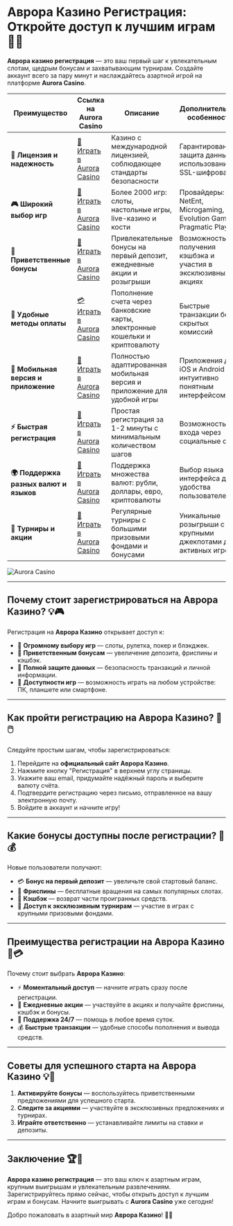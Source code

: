 # Аврора Казино Регистрация: Откройте доступ к лучшим играм 🎰✨

**Аврора казино регистрация** — это ваш первый шаг к увлекательным слотам, щедрым бонусам и захватывающим турнирам. Создайте аккаунт всего за пару минут и наслаждайтесь азартной игрой на платформе **Aurora Casino**.

| **Преимущество**                      | **Ссылка на Aurora Casino**                | **Описание**                                       | **Дополнительные особенности**                     |
|----------------------------------------|--------------------------------------------|--------------------------------------------------|--------------------------------------------------|
| **🎰 Лицензия и надежность**           | [💎 Играть в Aurora Casino](https://10trafic-stat2.com/click/668546556bcc6313411604bd/6766/13032/subaccount) | Казино с международной лицензией, соблюдающее стандарты безопасности | Гарантированная защита данных с использованием SSL-шифрования |
| **🎮 Широкий выбор игр**               | [🎉 Играть в Aurora Casino](https://10trafic-stat2.com/click/668546556bcc6313411604bd/6766/13032/subaccount) | Более 2000 игр: слоты, настольные игры, live-казино и кости | Провайдеры: NetEnt, Microgaming, Evolution Gaming, Pragmatic Play |
| **🎁 Приветственные бонусы**          | [🎯 Играть в Aurora Casino](https://10trafic-stat2.com/click/668546556bcc6313411604bd/6766/13032/subaccount) | Привлекательные бонусы на первый депозит, ежедневные акции и розыгрыши | Возможность получения кэшбэка и участия в эксклюзивных акциях |
| **💸 Удобные методы оплаты**           | [💳 Играть в Aurora Casino](https://10trafic-stat2.com/click/668546556bcc6313411604bd/6766/13032/subaccount) | Пополнение счета через банковские карты, электронные кошельки и криптовалюту | Быстрые транзакции без скрытых комиссий |
| **📱 Мобильная версия и приложение**   | [🚀 Играть в Aurora Casino](https://10trafic-stat2.com/click/668546556bcc6313411604bd/6766/13032/subaccount) | Полностью адаптированная мобильная версия и приложение для удобной игры | Приложения для iOS и Android с интуитивно понятным интерфейсом |
| **⚡ Быстрая регистрация**             | [🔑 Играть в Aurora Casino](https://10trafic-stat2.com/click/668546556bcc6313411604bd/6766/13032/subaccount) | Простая регистрация за 1-2 минуты с минимальным количеством шагов | Возможность входа через социальные сети |
| **🌍 Поддержка разных валют и языков** | [💸 Играть в Aurora Casino](https://10trafic-stat2.com/click/668546556bcc6313411604bd/6766/13032/subaccount) | Поддержка множества валют: рубли, доллары, евро, криптовалюты | Выбор языка интерфейса для удобства пользователей |
| **🏅 Турниры и акции**                 | [🎲 Играть в Aurora Casino](https://10trafic-stat2.com/click/668546556bcc6313411604bd/6766/13032/subaccount) | Регулярные турниры с большими призовыми фондами и бонусами | Уникальные розыгрыши с крупными джекпотами для активных игроков |

![Aurora Casino](https://sun9-55.userapi.com/impf/pvHcDS8RQKOlTEfnzAUtqgme41ybo6x1hJ1hrw/PuPxScH4DZc.jpg?size=1920x768&quality=95&crop=585,0,1300,519&sign=cf0b99c68af82279fa7dc90bfb1fd736&type=cover_group)

---

## Почему стоит зарегистрироваться на Аврора Казино? 💡🎮

Регистрация на **Аврора Казино** открывает доступ к:

- 🎰 **Огромному выбору игр** — слоты, рулетка, покер и блэкджек.
- 🎁 **Приветственным бонусам** — увеличение депозита, фриспины и кэшбэк.
- 🔐 **Полной защите данных** — безопасность транзакций и личной информации.
- 📱 **Доступности игр** — возможность играть на любом устройстве: ПК, планшете или смартфоне.

---

## Как пройти регистрацию на Аврора Казино? 🚀🖱️

Следуйте простым шагам, чтобы зарегистрироваться:

1. Перейдите на **официальный сайт Аврора Казино**.
2. Нажмите кнопку "Регистрация" в верхнем углу страницы.
3. Укажите ваш email, придумайте надёжный пароль и выберите валюту счёта.
4. Подтвердите регистрацию через письмо, отправленное на вашу электронную почту.
5. Войдите в аккаунт и начните игру!

---

## Какие бонусы доступны после регистрации? 🎁💰

Новые пользователи получают:

- 💳 **Бонус на первый депозит** — увеличьте свой стартовый баланс.
- 🎰 **Фриспины** — бесплатные вращения на самых популярных слотах.
- 🌟 **Кэшбэк** — возврат части проигранных средств.
- 🎀 **Доступ к эксклюзивным турнирам** — участие в играх с крупными призовыми фондами.

---

## Преимущества регистрации на Аврора Казино 🌟💳

Почему стоит выбрать **Аврора Казино**:

- ⚡ **Моментальный доступ** — начните играть сразу после регистрации.
- 🎲 **Ежедневные акции** — участвуйте в акциях и получайте фриспины, кэшбэк и бонусы.
- 💬 **Поддержка 24/7** — помощь в любое время суток.
- 💰 **Быстрые транзакции** — удобные способы пополнения и вывода средств.

---

## Советы для успешного старта на Аврора Казино 💡🎯

1. **Активируйте бонусы** — воспользуйтесь приветственными предложениями для успешного старта.
2. **Следите за акциями** — участвуйте в эксклюзивных предложениях и турнирах.
3. **Играйте ответственно** — устанавливайте лимиты на ставки и депозиты.

---

## Заключение 🏆🎉

**Аврора казино регистрация** — это ваш ключ к азартным играм, крупным выигрышам и увлекательным развлечениям. Зарегистрируйтесь прямо сейчас, чтобы открыть доступ к лучшим играм и бонусам. Начните выигрывать с **Aurora Casino** уже сегодня!

Добро пожаловать в азартный мир **Аврора Казино**! 🎰🌟
